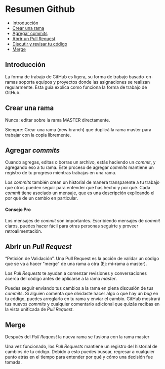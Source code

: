 Resumen Github
=========================================

  - [Introducción](#introducción)
  - [Crear una rama](#crear-una-rama)
  - [Agregar commits](#agregar-commits)
  - [Abrir un Pull Request](#abrir-un-pull-request)
  - [Discutir y revisar tu código](#discutir-y-revisar-tu-código)
  - [Merge](#Merge)


## Introducción ##

La forma de trabajo de GitHub es ligera, su forma de trabajo basado-en-ramas soporta equipos y proyectos donde las asignaciones se realizan regularmente. Esta guía explica como funciona la forma de trabajo de GitHub.


## Crear una rama ##

Nunca: editar sobre la rama MASTER directamente.

Siempre: Crear una rama (new branch) que duplicá la rama master para trabajar con la copia libremente.


## Agregar _commits_ ##

Cuando agregas, editas o borras un archivo, estás haciendo un _commit_, y agregando eso a tu rama. Este proceso de agregar _commits_ mantiene un registro de tu progreso mientras trabajas en una rama.

Los _commits_ también crean un historial de manera transparente a tu trabajo que otros pueden seguir para entender que has hecho y por qué. Cada _commit_ tiene asociado un mensaje, que es una descripción explicando el por qué de un cambio en particular.

#### Consejo Pro ####

Los mensajes de _commit_ son importantes. Escribiendo mensajes de _commit_ claros, puedes hacer fácil para otras personas seguirte y proveer retroalimentación.


## Abrir un _Pull Request_ ##

“Petición de Validación”. Una Pull Request es la acción de validar un código que se va a hacer "merge" de una rama a otra (Ej: mi-rama a master). 

Los _Pull Requests_ te ayudan a comenzar revisiones y conversaciones acerca del código antes de aplicarse a la rama _master_.

Puedes seguir enviando tus cambios a la rama en plena discusión de tus _commits_. Si alguien comenta que olvidaste hacer algo o que hay un _bug_ en tu código, puedes arreglarlo en tu rama y enviar el cambio. GitHub mostrará tus nuevos _commits_ y cualquier comentario adicional que quizás recibas en la vista unificada de _Pull Request_.


## Merge ##

Después del _Pull Request_ la nueva rama se fusiona con la rama master

Una vez funcionado, los _Pull Requests_ mantiene un registro del historial de cambios de tu código. Debido a esto puedes buscar, regresar a cualquier punto atrás en el tiempo para entender por qué y cómo una decisión fue tomada.
